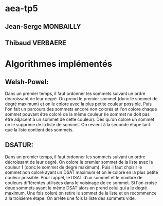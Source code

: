 # aea-tp5

## Jean-Serge MONBAILLY
## Thibaud VERBAERE




Algorithmes implémentés
=======================


Welsh-Powel:
------------
Dans un premier temps, il faut ordonner les sommets suivant un ordre décroissant de leur degré.
On prend le premier sommet (donc le sommet de degré maximum) et on le colore avec la plus petite couleur possible.
Puis l'on fait un parcours des sommets encore non colorés et l'on colore chaque sommet pouvant être coloré
de la même couleur (le sommet ne doit pas être adjacent à un sommet de cette couleur).
Dès qu'on colore un sommet on le supprime de la liste de sommet.
On revient à la seconde étape tant que la liste contient des sommets.

DSATUR:
-------
Dans un premier temps, il faut ordonner les sommets suivant un ordre décroissant de leur degré.
On colore le premier sommet de la liste avec la couleur 1 (donc le sommet de degré maximum).
Puis il faut choisir le sommet non coloré ayant un DSAT maximum et on le colore en la plus petite couleur possible.
Pour rappel, le DSAT d'un sommet et le nombre de couleurs différentes utilisées dans le voisinage de ce sommet.
Si l'on croise deux sommets ayant le même DSAT alors on prend celui qui a le degré maximum.
Une fois coloré on retire le sommet de la liste et on recommence à la troisième étape. On arrête une fois la liste
des sommets vide.